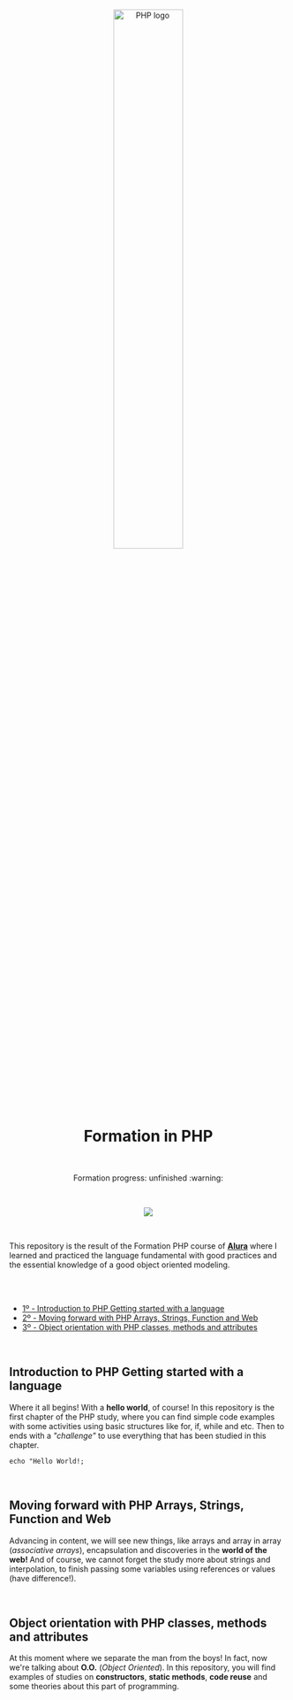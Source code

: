 <br>

<p align="center">
<img width="50%" style="max-width:100%;" src="https://user-images.githubusercontent.com/44374718/88841819-dec51d80-d1b4-11ea-9385-09c8c672836e.png" alt="PHP logo">
</p>

<br>

<h1 align="center">Formation in PHP</h1>

<br>

<p align="center">Formation progress: unfinished :warning:</p>
<!--<p align="center">Formation progress: COMPLETED :heavy_check_mark:</p>-->

<br>

<p align="center">
<img src="https://img.shields.io/static/v1?label=PHP&message=7.4.8&color=blue&style=flat-square&logo=PHP">
</p>

<br>

<p>
This repository is the result of the Formation PHP course of <a href="https://www.alura.com.br" target="_blank"><strong>Alura</strong></a> where I learned and practiced the language fundamental with good practices and the essential knowledge of a good object oriented modeling.
</p>

<br>
<br>

<ul>
  <li><a href="#text1">1º - Introduction to PHP Getting started with a language</a></li>
  <li><a href="#text2">2º - Moving forward with PHP Arrays, Strings, Function and Web</a></li>
  <li><a href="#text3">3º - Object orientation with PHP classes, methods and attributes</a></li>
</ul>

<br>

<h2 id="text1">Introduction to PHP Getting started with a language</h2>

<p>
  Where it all begins! With a <strong>hello world</strong>, of course! In this repository is the first chapter of the PHP study, where you can find simple code examples with some activities using basic structures like for, if, while and etc. Then to ends with a <em>"challenge"</em> to use everything that has been studied in this chapter.
</p>

<p><code>echo "Hello World!;</code></p>

<br>

<h2 id="text2">Moving forward with PHP Arrays, Strings, Function and Web</h2>

<p>
  Advancing in content, we will see new things, like arrays and array in array (<em>associative arrays</em>), encapsulation and discoveries in the <strong>world of the web!       </strong> And of course, we cannot forget the study more about strings and interpolation, to finish passing some variables using references or values (have difference!).
</p>

<br>

<h2 id="text3">Object orientation with PHP classes, methods and attributes</h2>

<p>
At this moment where we separate the man from the boys! In fact, now we're talking about <strong>O.O.</strong> (<em>Object Oriented</em>). In this repository, you will find examples of studies on <strong>constructors</strong>, <strong>static methods</strong>, <strong>code reuse</strong> and some theories about this part of programming.
</p>

<br>

